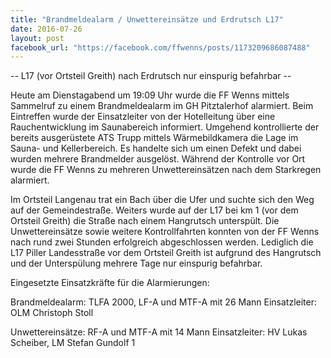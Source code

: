 ```yaml
---
title: "Brandmeldealarm / Unwettereinsätze und Erdrutsch L17"
date: 2016-07-26
layout: post
facebook_url: "https://facebook.com/ffwenns/posts/1173209686087488"
---
```


-- L17 (vor Ortsteil Greith) nach Erdrutsch nur einspurig befahrbar --

Heute am Dienstagabend um 19:09 Uhr wurde die FF Wenns mittels Sammelruf zu einem Brandmeldealarm im GH Pitztalerhof alarmiert. Beim Eintreffen wurde der Einsatzleiter von der Hotelleitung über eine Rauchentwicklung im Saunabereich informiert. Umgehend kontrollierte der bereits ausgerüstete ATS Trupp mittels Wärmebildkamera die Lage im Sauna- und Kellerbereich. Es handelte sich um einen Defekt und dabei wurden mehrere Brandmelder ausgelöst. Während der Kontrolle vor Ort wurde die FF Wenns zu mehreren Unwettereinsätzen nach dem Starkregen alarmiert. 

Im Ortsteil Langenau trat ein Bach über die Ufer und suchte sich den Weg auf der Gemeindestraße. Weiters wurde auf der L17 bei km 1 (vor dem Ortsteil Greith) die Straße nach einem Hangrutsch unterspült. Die Unwettereinsätze sowie weitere Kontrollfahrten konnten von der FF Wenns nach rund zwei Stunden erfolgreich abgeschlossen werden. Lediglich die L17 Piller Landesstraße vor dem Ortsteil Greith ist aufgrund des Hangrutsch und der Unterspülung mehrere Tage nur einspurig befahrbar.

Eingesetzte Einsatzkräfte für die Alarmierungen:

Brandmeldealarm: TLFA 2000, LF-A und MTF-A mit 26 Mann
Einsatzleiter: OLM Christoph Stoll 

Unwettereinsätze: RF-A und MTF-A mit 14 Mann
Einsatzleiter: HV Lukas Scheiber, LM Stefan Gundolf 1
